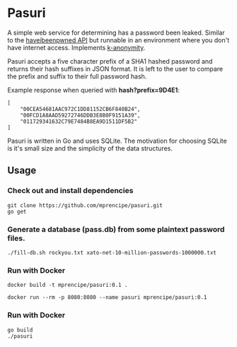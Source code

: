 # Pasuri

A simple web service for determining has a password been leaked. Similar to the [haveibeenpwned API](https://haveibeenpwned.com) but runnable in an environment where you don't have internet access. Implements [k-anonymity](https://en.wikipedia.org/wiki/K-anonymity).

Pasuri accepts a five character prefix of a SHA1 hashed password and returns their hash suffixes in JSON format. It is left to the user to compare the prefix and suffix to their full password hash.

Example response when queried with **hash?prefix=9D4E1**:

```
[
    "00CEA54681AAC972C1DD81152CB6F840B24",
    "00FCD1A8AAD59272746DDB3E8B0F9151A39",
    "011729341632C79E7484B8EA9D1511DF5B2"
]
```

Pasuri is written in Go and uses SQLite. The motivation for choosing SQLite is it's small size and the simplicity of the data structures.

## Usage
### Check out and install dependencies
```
git clone https://github.com/mprencipe/pasuri.git
go get
```

### Generate a database (pass.db) from some plaintext password files.
```
./fill-db.sh rockyou.txt xato-net-10-million-passwords-1000000.txt
```

### Run with Docker
```
docker build -t mprencipe/pasuri:0.1 .

docker run --rm -p 8080:8080 --name pasuri mprencipe/pasuri:0.1
```

### Run with Docker
```
go build
./pasuri
```
